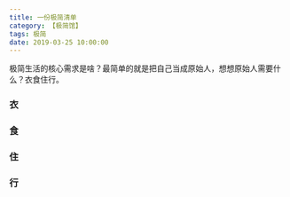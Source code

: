 ```yaml
---
title: 一份极简清单
category: 【极简馆】
tags: 极简
date: 2019-03-25 10:00:00
---
```


极简生活的核心需求是啥？最简单的就是把自己当成原始人，想想原始人需要什么？衣食住行。

### 衣

### 食

### 住

### 行

